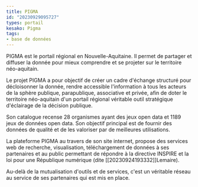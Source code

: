 ```yaml
---
title: PIGMA
id: "20230929095727"
types: portail
kesako: Pigma
tags: 
- base de données
---
```

PIGMA est le portail régional en Nouvelle-Aquitaine. Il permet de partager et diffuser la donnée pour mieux comprendre et se projeter sur le territoire néo-aquitain.

Le projet PIGMA a pour objectif de créer un cadre d'échange structuré pour décloisonner la donnée, rendre accessible l'information à tous les acteurs de la sphère publique, parapublique, associative et privée, afin de doter le territoire néo-aquitain d'un portail régional véritable outil stratégique d'éclairage de la décision publique.

Son catalogue recense 28 organismes ayant des jeux open data et 1189 jeux de données open data. Son objectif principal est de fournir des données de qualité et de les valoriser par de meilleures utilisations.

La plateforme PIGMA au travers de son site internet, propose des services web de recherche, visualisation, téléchargement de données à ses partenaires et au public permettant de répondre à la directive INSPIRE et la loi pour une République numérique (dite [[20230924193332]]Lemaire).

Au-delà de la mutualisation d'outils et de services, c'est un véritable réseau au service de ses partenaires qui est mis en place.

